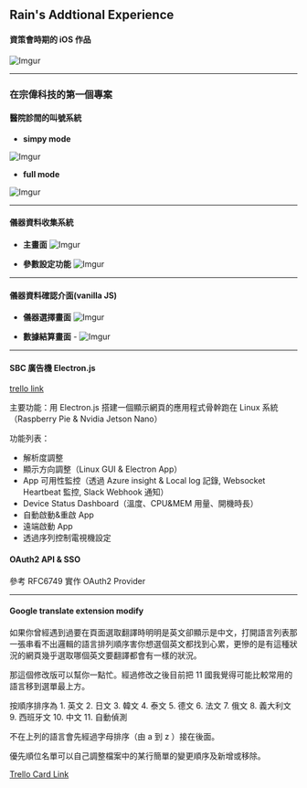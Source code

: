 ## Rain's Addtional Experience

#### 資策會時期的 iOS 作品
![Imgur](https://i.imgur.com/J1Oag2B.jpg)

-----

### 在宗偉科技的第一個專案

#### 醫院診間的叫號系統
- **simpy mode**

![Imgur](https://i.imgur.com/5gqE2JL.jpg)

- **full mode**

![Imgur](https://i.imgur.com/veaz5QG.jpg)

-----

#### 儀器資料收集系統
- **主畫面**
![Imgur](https://i.imgur.com/KQHqLPo.jpg)

- **參數設定功能**
![Imgur](https://i.imgur.com/sK1mzGy.jpg)

-----

#### 儀器資料確認介面(vanilla JS)
- **儀器選擇畫面**
![Imgur](https://i.imgur.com/cQomPKI.png)

- **數據結算畫面** -
![Imgur](https://i.imgur.com/hf8zij4.png)

-----

#### SBC 廣告機 Electron.js

[trello link](https://trello.com/b/RrROGoon/%E5%82%99%E4%BB%BD-sbc%E5%BB%A3%E5%91%8A%E6%A9%9F)

主要功能：用 Electron.js 搭建一個顯示網頁的應用程式骨幹跑在 Linux 系統（Raspberry Pie & Nvidia Jetson Nano）

功能列表：
- 解析度調整
- 顯示方向調整（Linux GUI & Electron App）
- App 可用性監控（透過 Azure insight & Local log 記錄, Websocket Heartbeat 監控, Slack Webhook 通知）
- Device Status Dashboard（溫度、CPU&MEM 用量、開機時長）
- 自動啟動&重啟 App
- 遠端啟動 App
- 透過序列控制電視機設定

#### OAuth2 API & SSO

參考 RFC6749 實作 OAuth2 Provider

-----

#### Google translate extension modify

如果你曾經遇到過要在頁面選取翻譯時明明是英文卻顯示是中文，打開語言列表那一張串看不出邏輯的語言排列順序害你想選個英文都找到心累，更慘的是有這種狀況的網頁幾乎選取哪個英文要翻譯都會有一樣的狀況。

那這個修改版可以幫你一點忙。經過修改之後目前把 11 國我覺得可能比較常用的語言移到選單最上方。

按順序排序為 1. 英文 2. 日文 3. 韓文 4. 泰文 5. 德文 6. 法文 7. 俄文 8. 義大利文 9. 西班牙文 10. 中文 11. 自動偵測

不在上列的語言會先經過字母排序（由 a 到 z ）接在後面。

優先順位名單可以自己調整檔案中的某行簡單的變更順序及新增或移除。

[Trello Card Link](https://trello.com/c/XM6tO0mZ)
